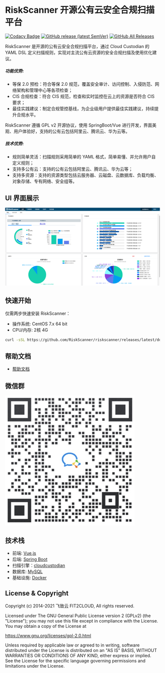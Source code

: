 # RiskScanner 开源公有云安全合规扫描平台

[![Codacy Badge](https://api.codacy.com/project/badge/Grade/956d688c965044d49ec807817efd3ca0)](https://app.codacy.com/gh/RiskScanner/riskscanner?utm_source=github.com&utm_medium=referral&utm_content=RiskScanner/riskscanner&utm_campaign=Badge_Grade)
[![GitHub release (latest SemVer)](https://img.shields.io/github/v/release/RiskScanner/riskscanner)](https://github.com/RiskScanner/riskscanner/releases/latest)
[![GitHub All Releases](https://img.shields.io/github/downloads/RiskScanner/riskscanner/total)](https://github.com/RiskScanner/riskscanner/releases)

RiskScanner 是开源的公有云安全合规扫描平台，通过 Cloud Custodian 的 YAML DSL 定义扫描规则，实现对主流公有云资源的安全合规扫描及使用优化建议。

##### 功能优势:

- 等保 2.0 预检：符合等保 2.0 规范，覆盖安全审计、访问控制、入侵防范、网络架构和管理中心等各项检查；
- CIS 合规检查：符合 CIS 规范，检查和实时监控在云上的资源是否符合 CIS 要求；
- 最佳实践建议：制定合规管控基线，为企业级用户提供最佳实践建议，持续提升合规水平。

RiskScanner 遵循 GPL v2 开源协议，使用 SpringBoot/Vue 进行开发，界面美观、用户体验好，支持的公有云包括阿里云、腾讯云、华为云等。

##### 技术优势:

- 规则简单灵活：扫描规则采用简单的 YAML 格式，简单易懂、并允许用户自定义规则；
- 支持多公有云：支持的公有云包括阿里云、腾讯云、华为云等；
- 支持多资源：支持的资源类型包括云服务器、云磁盘、云数据库、负载均衡、对象存储、专有网络、安全组等。

## UI 界面展示

![UI 界面展示](./frontend/src/assets/img/readme/首页.png)

## 快速开始

仅需两步快速安装 RiskScanner：
  * 操作系统: CentOS 7.x 64 bit
  * CPU/内存: 2核 4G
      
```sh
curl -sSL https://github.com/RiskScanner/riskscanner/releases/latest/download/quick_start.sh | sh
```

## 帮助文档

- [帮助文档](https://rs-docs.fit2cloud.com/)

## 微信群

![wechat-group](./frontend/src/assets/img/readme/group.png)

## 技术栈

- 前端: [Vue.js](https://vuejs.org/)
- 后端: [Spring Boot](https://www.tutorialspoint.com/spring_boot/spring_boot_introduction.htm)
- 扫描引擎：[cloudcustodian](https://github.com/cloud-custodian/cloud-custodian)
- 数据库: [MySQL](https://www.mysql.com/)
- 基础设施: [Docker](https://www.docker.com/)

## License & Copyright

Copyright (c) 2014-2021 飞致云 FIT2CLOUD, All rights reserved.

Licensed under The GNU General Public License version 2 (GPLv2)  (the "License"); you may not use this file except in compliance with the License. You may obtain a copy of the License at

https://www.gnu.org/licenses/gpl-2.0.html

Unless required by applicable law or agreed to in writing, software distributed under the License is distributed on an "AS IS" BASIS, WITHOUT WARRANTIES OR CONDITIONS OF ANY KIND, either express or implied. See the License for the specific language governing permissions and limitations under the License.
